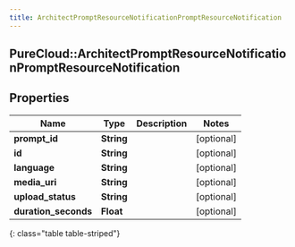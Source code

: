```yaml
---
title: ArchitectPromptResourceNotificationPromptResourceNotification
---
```

## PureCloud::ArchitectPromptResourceNotificationPromptResourceNotification

## Properties

|Name | Type | Description | Notes|
|------------ | ------------- | ------------- | -------------|
| **prompt_id** | **String** |  | [optional] |
| **id** | **String** |  | [optional] |
| **language** | **String** |  | [optional] |
| **media_uri** | **String** |  | [optional] |
| **upload_status** | **String** |  | [optional] |
| **duration_seconds** | **Float** |  | [optional] |
{: class="table table-striped"}


